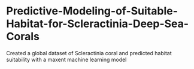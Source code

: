 # Predictive-Modeling-of-Suitable-Habitat-for-Scleractinia-Deep-Sea-Corals
Created a global dataset of Scleractinia coral and predicted habitat suitability with a maxent machine learning model
